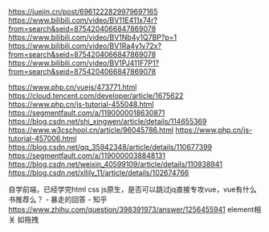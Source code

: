 
https://juejin.cn/post/6961222829979697165
https://www.bilibili.com/video/BV11E411x74r?from=search&seid=8754204066847869078
https://www.bilibili.com/video/BV1Nb4y1Q7BP?p=1
https://www.bilibili.com/video/BV1Ra4y1v72x?from=search&seid=8754204066847869078
https://www.bilibili.com/video/BV1PJ411F7P1?from=search&seid=8754204066847869078


https://www.php.cn/vuejs/473771.html
https://cloud.tencent.com/developer/article/1675622
https://www.php.cn/js-tutorial-455048.html
https://segmentfault.com/a/1190000018630871
https://blog.csdn.net/shi_xingwen/article/details/114655369
https://www.w3cschool.cn/article/96045786.html
https://www.php.cn/js-tutorial-457006.html
https://blog.csdn.net/qq_35942348/article/details/110677399
https://segmentfault.com/a/1190000038848131
https://blog.csdn.net/weixin_40599109/article/details/110938941
https://blog.csdn.net/xllily_11/article/details/102674766

自学前端，已经学完html css js原生，是否可以跳过jq直接专攻vue，vue有什么书推荐么？ - 暴走的回答 - 知乎
https://www.zhihu.com/question/398391973/answer/1256455941
element相关 如拖拽